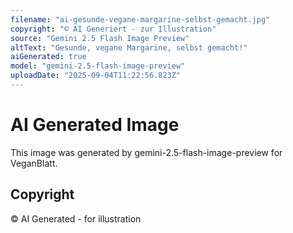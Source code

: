 ```yaml
---
filename: "ai-gesunde-vegane-margarine-selbst-gemacht.jpg"
copyright: "© AI Generiert - zur Illustration"
source: "Gemini 2.5 Flash Image Preview"
altText: "Gesunde, vegane Margarine, selbst gemacht!"
aiGenerated: true
model: "gemini-2.5-flash-image-preview"
uploadDate: "2025-09-04T11:22:56.823Z"
---
```


# AI Generated Image

This image was generated by gemini-2.5-flash-image-preview for VeganBlatt.

## Copyright
© AI Generated - for illustration
